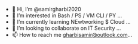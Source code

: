 - 👋 Hi, I’m @samirgharbi2020
- 👀 I’m interested in Bash / PS / VM CLI / PY ...
- 🌱 I’m currently learning NEwtworking $ Cloud ...
- 💞️ I’m looking to collaborate on IT Security ...
- 📫 How to reach me  gharbisamir@outlook.com...

<!---
samirgharbi2020/samirgharbi2020 is a ✨ special ✨ repository because its `README.md` (this file) appears on your GitHub profile.
You can click the Preview link to take a look at your changes.
--->
